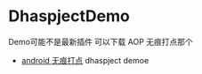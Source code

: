 # DhaspjectDemo

Demo可能不是最新插件  可以下载 AOP  无痕打点那个
* [android 无痕打点](https://github.com/dikeboy/IntrusiveClick)
dhaspject demoe
